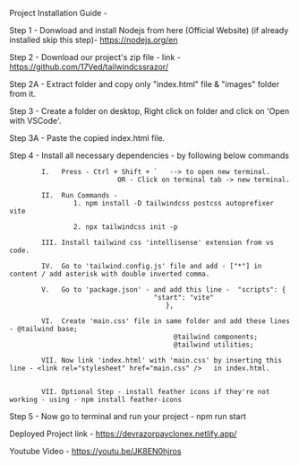 Project Installation Guide - 

Step 1 - Donwload and install Nodejs from here (Official Website) (if already installed skip this step)- https://nodejs.org/en 	

Step 2 - Download our project's zip file - link - https://github.com/17Ved/tailwindcssrazor/   

Step 2A - Extract folder and copy only "index.html" file & "images" folder from it.

Step 3 - Create a folder on desktop, Right click on folder and click on 'Open with VSCode'.
                                                                                                                                                                
Step 3A - Paste the copied index.html file.

Step 4 - Install all necessary dependencies - by following below commands
			
			I.   Press - Ctrl + Shift + `   --> to open new terminal.
						       OR - Click on terminal tab -> new terminal.

			II.  Run Commands - 
					1. npm install -D tailwindcss postcss autoprefixer vite

					2. npx tailwindcss init -p
			
			III. Install tailwind css 'intellisense' extension from vs code.

			IV.  Go to 'tailwind.config.js' file and add - ["*"] in content / add asterisk with double inverted comma.

			V.   Go to 'package.json' - and add this line -  "scripts": {
    									"start": "vite"
  										   },

  			VI.  Create 'main.css' file in same folder and add these lines - @tailwind base;
											 @tailwind components;
											 @tailwind utilities;

			VII. Now link 'index.html' with 'main.css' by inserting this line - <link rel="stylesheet" href="main.css" />	in index.html.


			VII. Optional Step - install feather icons if they're not working - using - npm install feather-icons

Step 5 - Now go to terminal and run your project - npm run start 





Deployed Project link - https://devrazorpayclonex.netlify.app/

Youtube Video - https://youtu.be/JK8EN0hjros
